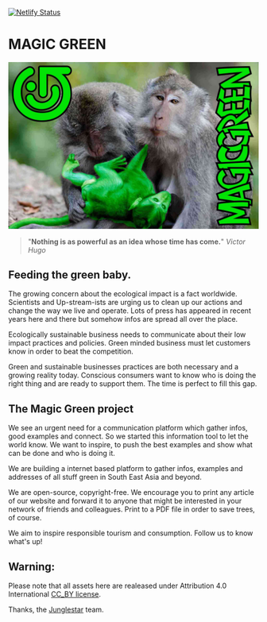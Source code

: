 [![Netlify Status](https://api.netlify.com/api/v1/badges/de436131-f602-4445-ac13-c558ae7d3f6a/deploy-status)](https://app.netlify.com/sites/magicgreen5/deploys)

# MAGIC GREEN

[![magic green](/public/assets/p/og_large_image.jpg)](https://magicgreen.junglestar.org)

> "**Nothing is as powerful as an idea whose time has come.**" _Victor Hugo_

## Feeding the green baby.

The growing concern about the ecological impact is a fact worldwide. Scientists and Up-stream-ists are urging us to clean up our actions and change the way we live and operate. Lots of press has appeared in recent years here and there but somehow infos are spread all over the place.

Ecologically sustainable business needs to communicate about their low impact practices and policies. Green minded business must let customers know in order to beat the competition.

Green and sustainable businesses practices are both necessary and a growing reality today. Conscious consumers want to know who is doing the right thing and are ready to support them. The time is perfect to fill this gap.

## The Magic Green project

We see an urgent need for a communication platform which gather infos, good examples and connect. So we started this information tool to let the world know. We want to inspire, to push the best examples and show what can be done and who is doing it.

We are building a internet based platform to gather infos, examples and addresses of all stuff green in South East Asia and beyond.

We are open-source, copyright-free. We encourage you to print any article of our website and forward it to anyone that might be interested in your network of friends and colleagues. Print to a PDF file in order to save trees, of course.

We aim to inspire responsible tourism and consumption. Follow us to know what's up!

## Warning:

Please note that all assets here are realeased under Attribution 4.0 International [CC_BY license](https://creativecommons.org/licenses/by/4.0/).

Thanks, the [Junglestar](https://junglestar.org) team.
